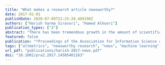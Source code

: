 ```yaml
---
title: "What makes a research article newsworthy?"
date: 2017-01-01
publishDate: 2020-07-09T22:25:28.469198Z
authors: ["Harish Varma Siravuri", "Hamed Alhoori"]
publication_types: ["2"]
abstract: "There has been tremendous growth in the amount of scientific literature being published every year. Yet, very little of it receives press coverage. Mentions by news outlets often establish the relevance the research has to society in general. In the present study, we focus on better understanding the factors that contribute to a research article's newsworthiness. We have built three classifiers to predict the likelihood of a research article receiving online press coverage, based on features that quantify the attention it has received on various online platforms. The random forest classifier performed best with an accuracy rate of 0.92."
featured: false
publication: "*Proceedings of the Association for Information Science and Technology*"
tags: ["altmetrics", "newsworthy research", "news", "machine learning", "twitter", "facebook", "blogs"]
url_pdf: "publications/harish-2017-news.pdf"
doi: "10.1002/pra2.2017.14505401163"
---
```


